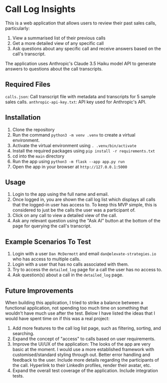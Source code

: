 # Call Log Insights

This is a web application that allows users to review their past sales calls, particularly:
1. View a summarised list of their previous calls
2. Get a more detailed view of any specific call
3. Ask questions about any specific call and receive answers based on the call's transcript.

The application uses Anthropic's Claude 3.5 Haiku model API to generate answers to questions about the call transcripts.

## Required Files
`calls.json`: Call transcript file with metadata and transcripts for 5 sample sales calls.
`anthropic-api-key.txt`: API key used for Anthropic's API.

## Installation
1. Clone the repository
2. Run the command `python3 -m venv .venv` to create a virtual environment. 
3. Activate the virtual environment using `. .venv/bin/activate`
4. Install the required packages using `pip install -r requirements.txt`
5. cd into the `main` directory
3. Run the app using `python3 -m flask --app app.py run`
4. Open the app in your browser at `http://127.0.0.1:5000`

## Usage
1. Login to the app using the full name and email. 
2. Once logged in, you are shown the call log list which displays all calls that the logged-in user has access to. 
   To keep this MVP simple, this is considered to just be the calls the user was a participant of. 
3. Click on any call to view a detailed view of the call. 
4. Ask any relevant question using the "Ask AI" button at the bottom of the page for querying the call's transcript.

## Example Scenarios To Test
1. Login with a user `Dan McDermott` and email `dan@elevate-strategies.io` who has access to multiple calls. 
2. Login with a user that has no calls associated with them.
3. Try to access the `detailed_log` page for a call the user has no access to. 
4. Ask question(s) about a call in the `detailed_log` page.

## Future Improvements
When building this application, I tried to strike a balance between a functional application, 
not spending too much time on something that wouldn’t have much use after the test. 
Below I have listed the ideas that I would have spent time on if this was a real project:
1. Add more features to the call log list page, such as filtering, sorting, and searching.
2. Expand the concept of "access" to calls based on user requirements. 
3. Improve the UI/UX of the application:
   The looks of the app are very basic at the moment. I would use a more established framework with customised/standard styling through out. 
   Better error handling and feedback to the user.
   Include more details regarding the participants of the call. Hyperlink to their LinkedIn profiles, render their avatar, etc. 
4. Expand the overall test coverage of the application. Include integration tests.
